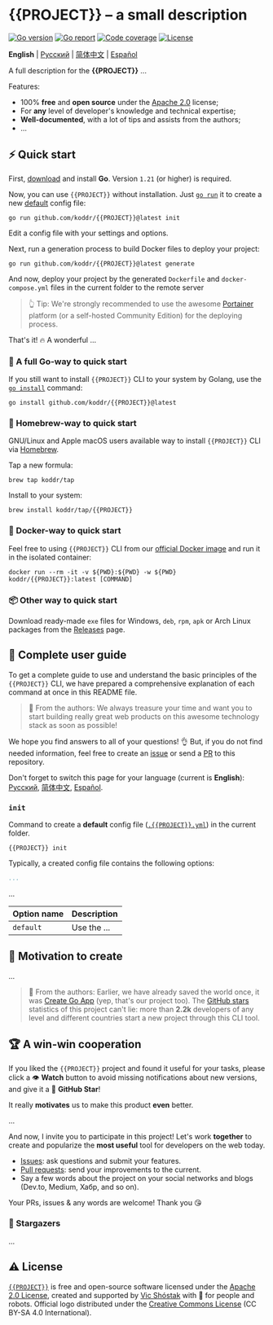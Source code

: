 # {{PROJECT}} – a small description

[![Go version][go_version_img]][go_dev_url]
[![Go report][go_report_img]][go_report_url]
[![Code coverage][go_code_coverage_img]][go_code_coverage_url]
[![License][repo_license_img]][repo_license_url]

**English** | [Русский][repo_readme_ru_url] | [简体中文][repo_readme_cn_url] | 
[Español][repo_readme_es_url]

A full description for the **{{PROJECT}}** ...

Features:

- 100% **free** and **open source** under the [Apache 2.0][repo_license_url] 
  license;
- For **any** level of developer's knowledge and technical expertise;
- **Well-documented**, with a lot of tips and assists from the authors;
- ...

## ⚡️ Quick start

First, [download][go_download_url] and install **Go**. Version `1.21` (or 
higher) is required.

Now, you can use `{{PROJECT}}` without installation. Just [`go run`][go_run_url] 
it to create a new [default][repo_default_config] config file:

```console
go run github.com/koddr/{{PROJECT}}@latest init
```

Edit a config file with your settings and options. 

Next, run a generation process to build Docker files to deploy your project:

```console
go run github.com/koddr/{{PROJECT}}@latest generate
```

And now, deploy your project by the generated `Dockerfile` and 
`docker-compose.yml` files in the current folder to the remote server 

> 👆 Tip: We're strongly recommended to use the awesome 
> [Portainer][portainer_url] platform (or a self-hosted Community Edition) 
> for the deploying process.

That's it! 🔥 A wonderful ...

### 🔹 A full Go-way to quick start

If you still want to install `{{PROJECT}}` CLI to your system by Golang, use the 
[`go install`][go_install_url] command:

```console
go install github.com/koddr/{{PROJECT}}@latest
```

### 🍺 Homebrew-way to quick start

GNU/Linux and Apple macOS users available way to install `{{PROJECT}}` CLI via 
[Homebrew][brew_url].

Tap a new formula:

```console
brew tap koddr/tap
```

Install to your system:

```console
brew install koddr/tap/{{PROJECT}}
```

### 🐳 Docker-way to quick start

Feel free to using `{{PROJECT}}` CLI from our 
[official Docker image][docker_image_url] and run it in the isolated container:

```console
docker run --rm -it -v ${PWD}:${PWD} -w ${PWD} koddr/{{PROJECT}}:latest [COMMAND]
```

### 📦 Other way to quick start

Download ready-made `exe` files for Windows, `deb`, `rpm`, `apk` or Arch 
Linux packages from the [Releases][repo_releases_url] page.

## 📖 Complete user guide

To get a complete guide to use and understand the basic principles of the
`{{PROJECT}}` CLI, we have prepared a comprehensive explanation of each 
command at once in this README file.

> 💬 From the authors: We always treasure your time and want you to start 
> building really great web products on this awesome technology stack as 
> soon as possible!

We hope you find answers to all of your questions! 👌 But, if you do not find 
needed information, feel free to create an [issue][repo_issues_url] or send a 
[PR][repo_pull_request_url] to this repository.

Don't forget to switch this page for your language (current is
**English**): [Русский][repo_readme_ru_url], [简体中文][repo_readme_cn_url],
[Español][repo_readme_es_url].

### `init`

Command to create a **default** config file 
([`.{{PROJECT}}.yml`][repo_default_config]) in the current folder.

```console
{{PROJECT}} init
```

Typically, a created config file contains the following options:

```yaml
...
```

...

| Option name | Description |
|-------------|-------------|
| `default`   | Use the ... |

## 🎯 Motivation to create

...

> 💬 From the authors: Earlier, we have already saved the world once, it was 
> [Create Go App][cgapp_url] (yep, that's our project too). The 
> [GitHub stars][cgapp_stars_url] statistics of this project can't lie: 
> more than **2.2k** developers of any level and different countries start a 
> new project through this CLI tool.

## 🏆 A win-win cooperation

If you liked the `{{PROJECT}}` project and found it useful for your tasks, 
please click a 👁️ **Watch** button to avoid missing notifications about new 
versions, and give it a 🌟 **GitHub Star**!

It really **motivates** us to make this product **even** better.

...

And now, I invite you to participate in this project! Let's work **together** to
create and popularize the **most useful** tool for developers on the web today.

- [Issues][repo_issues_url]: ask questions and submit your features.
- [Pull requests][repo_pull_request_url]: send your improvements to the current.
- Say a few words about the project on your social networks and blogs
  (Dev.to, Medium, Хабр, and so on).

Your PRs, issues & any words are welcome! Thank you 😘

### 🌟 Stargazers

...

## ⚠️ License

[`{{PROJECT}}`][repo_url] is free and open-source software licensed 
under the [Apache 2.0 License][repo_license_url], created and supported by 
[Vic Shóstak][author_url] with 🩵 for people and robots. Official logo 
distributed under the [Creative Commons License][repo_cc_license_url] (CC BY-SA 
4.0 International).

<!-- Go links -->

[go_download_url]: https://golang.org/dl/
[go_run_url]: https://pkg.go.dev/cmd/go#hdr-Compile_and_run_Go_program
[go_install_url]: https://golang.org/cmd/go/#hdr-Compile_and_install_packages_and_dependencies
[go_report_url]: https://goreportcard.com/report/github.com/koddr/{{PROJECT}}
[go_dev_url]: https://pkg.go.dev/github.com/koddr/{{PROJECT}}
[go_version_img]: https://img.shields.io/badge/Go-1.21+-00ADD8?style=for-the-badge&logo=go
[go_code_coverage_url]: https://codecov.io/gh/koddr/{{PROJECT}}
[go_code_coverage_img]: https://img.shields.io/codecov/c/gh/koddr/{{PROJECT}}.svg?logo=codecov&style=for-the-badge
[go_report_img]: https://img.shields.io/badge/Go_report-A+-success?style=for-the-badge&logo=none

<!-- Repository links -->

[repo_url]: https://github.com/koddr/{{PROJECT}}
[repo_issues_url]: https://github.com/koddr/{{PROJECT}}/issues
[repo_pull_request_url]: https://github.com/koddr/{{PROJECT}}/pulls
[repo_releases_url]: https://github.com/koddr/{{PROJECT}}/releases
[repo_license_url]: https://github.com/koddr/{{PROJECT}}/blob/main/LICENSE
[repo_license_img]: https://img.shields.io/badge/license-Apache_2.0-red?style=for-the-badge&logo=none
[repo_cc_license_url]: https://creativecommons.org/licenses/by-sa/4.0/
[repo_readme_ru_url]: https://github.com/koddr/{{PROJECT}}/blob/main/README_RU.md
[repo_readme_cn_url]: https://github.com/koddr/{{PROJECT}}/blob/main/README_CN.md
[repo_readme_es_url]: https://github.com/koddr/{{PROJECT}}/blob/main/README_ES.md
[repo_default_config]: https://github.com/koddr/{{PROJECT}}/blob/main/internal/attachments/configs/default.yml

<!-- Author links -->

[author_url]: https://github.com/koddr

<!-- Readme links -->

[cgapp_url]: https://github.com/create-go-app/cli
[cgapp_stars_url]: https://github.com/create-go-app/cli/stargazers
[docker_image_url]: https://hub.docker.com/repository/docker/koddr/{{PROJECT}}
[portainer_url]: https://docs.portainer.io
[brew_url]: https://brew.sh
